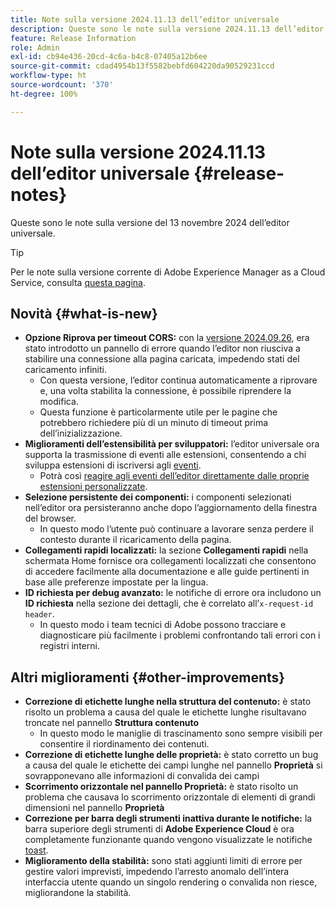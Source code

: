 ```yaml
---
title: Note sulla versione 2024.11.13 dell’editor universale
description: Queste sono le note sulla versione 2024.11.13 dell’editor universale.
feature: Release Information
role: Admin
exl-id: cb94e436-20cd-4c6a-b4c8-07405a12b6ee
source-git-commit: cdad4954b13f5582bebfd604220da90529231ccd
workflow-type: ht
source-wordcount: '370'
ht-degree: 100%

---
```


# Note sulla versione 2024.11.13 dell’editor universale {#release-notes}

Queste sono le note sulla versione del 13 novembre 2024 dell’editor universale.

>[!TIP]
>
>Per le note sulla versione corrente di Adobe Experience Manager as a Cloud Service, consulta [questa pagina](/help/release-notes/release-notes-cloud/release-notes-current.md).

## Novità {#what-is-new}

* **Opzione Riprova per timeout CORS:** con la [versione 2024.09.26](/help/release-notes/universal-editor/2024/2024-09-26.md), era stato introdotto un pannello di errore quando l’editor non riusciva a stabilire una connessione alla pagina caricata, impedendo stati del caricamento infiniti.
   * Con questa versione, l’editor continua automaticamente a riprovare e, una volta stabilita la connessione, è possibile riprendere la modifica.
   * Questa funzione è particolarmente utile per le pagine che potrebbero richiedere più di un minuto di timeout prima dell’inizializzazione.
* **Miglioramenti dell’estensibilità per sviluppatori:** l’editor universale ora supporta la trasmissione di eventi alle estensioni, consentendo a chi sviluppa estensioni di iscriversi agli [eventi](/help/implementing/universal-editor/events.md).
   * Potrà così [reagire agli eventi dell’editor direttamente dalle proprie estensioni personalizzate](/help/implementing/universal-editor/extending.md).
* **Selezione persistente dei componenti:** i componenti selezionati nell’editor ora persisteranno anche dopo l’aggiornamento della finestra del browser.
   * In questo modo l’utente può continuare a lavorare senza perdere il contesto durante il ricaricamento della pagina.
* **Collegamenti rapidi localizzati:** la sezione **Collegamenti rapidi** nella schermata Home fornisce ora collegamenti localizzati che consentono di accedere facilmente alla documentazione e alle guide pertinenti in base alle preferenze impostate per la lingua.
* **ID richiesta per debug avanzato:** le notifiche di errore ora includono un **ID richiesta** nella sezione dei dettagli, che è correlato all’`x-request-id header`.
   * In questo modo i team tecnici di Adobe possono tracciare e diagnosticare più facilmente i problemi confrontando tali errori con i registri interni.

## Altri miglioramenti {#other-improvements}

* **Correzione di etichette lunghe nella struttura del contenuto:** è stato risolto un problema a causa del quale le etichette lunghe risultavano troncate nel pannello **Struttura contenuto**
   * In questo modo le maniglie di trascinamento sono sempre visibili per consentire il riordinamento dei contenuti.
* **Correzione di etichette lunghe delle proprietà:** è stato corretto un bug a causa del quale le etichette dei campi lunghe nel pannello **Proprietà** si sovrapponevano alle informazioni di convalida dei campi
* **Scorrimento orizzontale nel pannello Proprietà:** è stato risolto un problema che causava lo scorrimento orizzontale di elementi di grandi dimensioni nel pannello **Proprietà**
* **Correzione per barra degli strumenti inattiva durante le notifiche:** la barra superiore degli strumenti di **Adobe Experience Cloud** è ora completamente funzionante quando vengono visualizzate le notifiche [toast](https://spectrum.adobe.com/page/toast/).
* **Miglioramento della stabilità:** sono stati aggiunti limiti di errore per gestire valori imprevisti, impedendo l’arresto anomalo dell’intera interfaccia utente quando un singolo rendering o convalida non riesce, migliorandone la stabilità.
